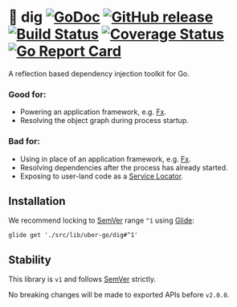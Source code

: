 # :hammer: dig [![GoDoc][doc-img]][doc] [![GitHub release][release-img]][release] [![Build Status][ci-img]][ci] [![Coverage Status][cov-img]][cov] [![Go Report Card][report-card-img]][report-card]

A reflection based dependency injection toolkit for Go.

### Good for:

* Powering an application framework, e.g. [Fx](https://github.com/uber-go/fx).
* Resolving the object graph during process startup.

### Bad for:

* Using in place of an application framework, e.g. [Fx](https://github.com/uber-go/fx).
* Resolving dependencies after the process has already started.
* Exposing to user-land code as a [Service Locator](https://martinfowler.com/articles/injection.html#UsingAServiceLocator).

## Installation

We recommend locking to [SemVer](http://semver.org/) range `^1` using [Glide](https://github.com/Masterminds/glide):

```
glide get './src/lib/uber-go/dig#^1'
```

## Stability

This library is `v1` and follows [SemVer](http://semver.org/) strictly.

No breaking changes will be made to exported APIs before `v2.0.0`.

[doc-img]: http://img.shields.io/badge/GoDoc-Reference-blue.svg
[doc]: https://godoc.org/./src/lib/uber-go/dig

[release-img]: https://img.shields.io/github/release/uber-go/dig.svg
[release]: https://github.com/uber-go/dig/releases

[ci-img]: https://img.shields.io/travis/uber-go/dig/master.svg
[ci]: https://travis-ci.org/uber-go/dig/branches

[cov-img]: https://codecov.io/gh/uber-go/dig/branch/master/graph/badge.svg
[cov]: https://codecov.io/gh/uber-go/dig/branch/master

[report-card-img]: https://goreportcard.com/badge/github.com/uber-go/dig
[report-card]: https://goreportcard.com/report/github.com/uber-go/dig

